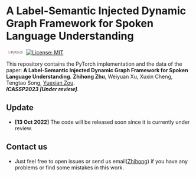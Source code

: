 # A Label-Semantic Injected Dynamic Graph Framework for Spoken Language Understanding

<img src="img/pytorch.png" width="10%"> [![License: MIT](https://img.shields.io/badge/License-MIT-yellow.svg)](https://opensource.org/licenses/MIT)

This repository contains the PyTorch implementation and the data of the paper: **A Label-Semantic Injected Dynamic Graph Framework for Spoken Language Understanding**. **Zhihong Zhu**, Weiyuan Xu, Xuxin Cheng, Tengtao Song, [Yuexian Zou](https://scholar.google.com/citations?user=sfyr7zMAAAAJ&hl=zh-CN&oi=ao).  
***ICASSP2023 [Under review]***.

## Update

- **[13 Oct 2022]** The code will be released soon since it is currently under review.

## Contact us

- Just feel free to open issues or send us email([Zhihong](mailto:zhihongzhu@stu.pku.edu.cn)) if you have any problems or find some mistakes in this work.
